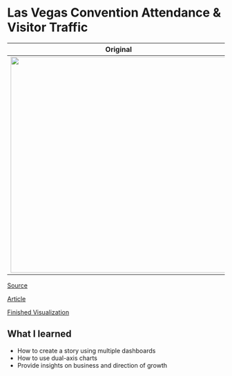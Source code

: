 # Las Vegas Convention Attendance & Visitor Traffic 

| **Original** | **Mine**|
| --------- | --------|
|<img src = "https://media.data.world/w7ejD8lbRm2MuQcNq3i6_VegasTrafficQ12019.png" width = "500">| <img src = "https://media.giphy.com/media/j6S5zs5LRrMTVNl8fq/giphy.gif" width = "500"> 

[Source](https://data.world/makeovermonday/2019w45) 

[Article](https://www.calculatedriskblog.com/2019/05/las-vegas-convention-attendance-and.html)


[Finished Visualization](https://public.tableau.com/views/MM2019W45_15798168799260/Story1?:display_count=y&publish=yes&:origin=viz_share_link)


## What I learned

- How to create a story using multiple dashboards
- How to use dual-axis charts
- Provide insights on business and direction of growth

